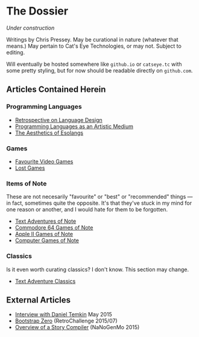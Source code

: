 The Dossier
===========

*Under construction*

Writings by Chris Pressey.  May be curational in nature (whatever that means.)
May pertain to Cat's Eye Technologies, or may not.  Subject to editing.

Will eventually be hosted somewhere like `github.io` or `catseye.tc` with some
pretty styling, but for now should be readable directly on `github.com`.

Articles Contained Herein
-------------------------

### Programming Languages

*   [Retrospective on Language Design](article/Retrospective%20on%20Language%20Design.md)
*   [Programming Languages as an Artistic Medium](article/Programming%20Languages%20as%20an%20Artistic%20Medium.md)
*   [The Aesthetics of Esolangs](article/The%20Aesthetics%20of%20Esolangs.md)

### Games

*   [Favourite Video Games](article/Favourite%20Video%20Games.md)
*   [Lost Games](article/Lost%20Games.md)

### Items of Note

These are not necesarily "favourite" or "best" or "recommended" things —
in fact, sometimes quite the opposite.  It's that they've stuck in my mind
for one reason or another, and I would hate for them to be forgotten.

*   [Text Adventures of Note](article/Text%20Adventures%20of%20Note.md)
*   [Commodore 64 Games of Note](article/Commodore%2064%20Games%20of%20Note.md)
*   [Apple II Games of Note](article/Apple%20II%20Games%20of%20Note.md)
*   [Computer Games of Note](article/Computer%20Games%20of%20Note.md)

### Classics

Is it even worth curating classics?  I don't know.  This section may change.

*   [Text Adventure Classics](article/Text%20Adventure%20Classics.md)

External Articles
-----------------

*   [Interview with Daniel Temkin](http://esoteric.codes/post/118780138572/interview-with-chris-pressey) May 2015
*   [Bootstrap Zero](https://github.com/catseye/SITU-SOL/tree/master/doc/bootstrap-zero) (RetroChallenge 2015/07)
*   [Overview of a Story Compiler](https://gist.github.com/cpressey/6324fff6ef0dfdf69b96) (NaNoGenMo 2015)
